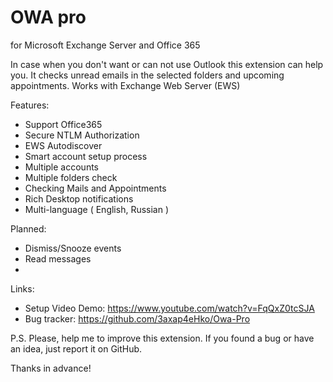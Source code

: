 # OWA pro

for Microsoft Exchange Server and Office 365

In case when you don't want or can not use Outlook this extension can help you.
It checks unread emails in the selected folders and upcoming appointments.
Works with Exchange Web Server (EWS)

Features:
 - Support Office365
 - Secure NTLM Authorization
 - EWS Autodiscover
 - Smart account setup process
 - Multiple accounts
 - Multiple folders check
 - Checking Mails and Appointments
 - Rich Desktop notifications
 - Multi-language ( English, Russian )

Planned:
 - Dismiss/Snooze events
 - Read messages
 - 

Links:
 - Setup Video Demo: https://www.youtube.com/watch?v=FqQxZ0tcSJA
 - Bug tracker: https://github.com/3axap4eHko/Owa-Pro

P.S. Please, help me to improve this extension. If you found a bug or have an idea, just report it on GitHub.

Thanks in advance!
